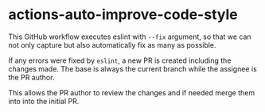 # actions-auto-improve-code-style

This GitHub workflow executes eslint with `--fix` argument, so that we can not only capture but also automatically fix as many as possible.

If any errors were fixed by `eslint`, a new PR is created including the changes made. The base is always the current branch while the assignee is the PR author. 

This allows the PR author to review the changes and if needed merge them into into the initial PR.
